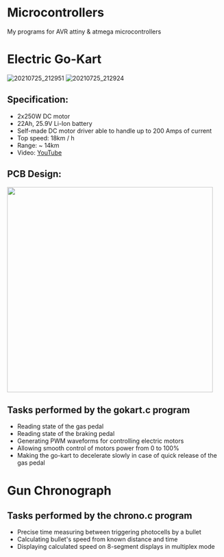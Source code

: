 # Microcontrollers
My programs for AVR attiny & atmega microcontrollers
# Electric Go-Kart
![20210725_212951](https://user-images.githubusercontent.com/37122127/126917548-9342f97b-d21c-4d45-8655-7d04908fee9e.jpg)
![20210725_212924](https://user-images.githubusercontent.com/37122127/126917552-bf20f786-02de-42e2-8639-851dd741d279.jpg)
## Specification:
* 2x250W DC motor
* 22Ah, 25.9V Li-Ion battery
* Self-made DC motor driver able to handle up to 200 Amps of current
* Top speed: 18km / h
* Range: ~ 14km
* Video: [YouTube](https://www.youtube.com/watch?v=RKbUvhVg5Dk)
## PCB Design:
<img src="https://user-images.githubusercontent.com/37122127/127546074-ef68bacd-b857-43dc-9103-a47f0e66f346.png" height="480">

## Tasks performed by the gokart.c program
* Reading state of the gas pedal
* Reading state of the braking pedal
* Generating PWM waveforms for controlling electric motors
* Allowing smooth control of motors power from 0 to 100%
* Making the go-kart to decelerate slowly in case of quick release of the gas pedal
# Gun Chronograph
## Tasks performed by the chrono.c program
* Precise time measuring between triggering photocells by a bullet
* Calculating bullet's speed from known distance and time
* Displaying calculated speed on 8-segment displays in multiplex mode
